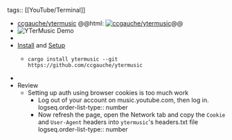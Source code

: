 tags:: [[YouTube/Terminal]]

- [ccgauche/ytermusic](https://github.com/ccgauche/ytermusic)
  @@html: <a href="https://github.com/ccgauche/ytermusic/"><img src="https://github-readme-stats-astronomer.vercel.app/api/pin/?username=ccgauche&repo=ytermusic&theme=tokyonight" alt="ccgauche/ytermusic"/></a>@@
- ![YTerMusic Demo](https://github.com/ccgauche/ytermusic/raw/master/assets/screenshots/Playlist-All.gif)
-
- [Install](https://github.com/ccgauche/ytermusic#install) and [Setup](https://github.com/ccgauche/ytermusic#setup)
	- ```shell
	  cargo install ytermusic --git https://github.com/ccgauche/ytermusic
	  ```
-
- Review
	- Setting up auth using browser cookies is too much work
		- Log out of your account on music.youtube.com, then log in.
		  logseq.order-list-type:: number
		- Now refresh the page, open the Network tab and copy the `Cookie` and `User-Agent` headers into `ytermusic`'s headers.txt file
		  logseq.order-list-type:: number